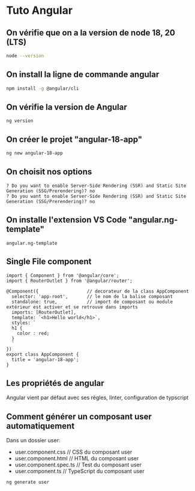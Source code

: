# Tuto Angular

## On vérifie que on a la version de node 18, 20 (LTS)
```bash
node --version
```

## On install la ligne de commande angular
```bash
npm install -g @angular/cli
```

## On vérifie la version de Angular
```
ng version
```

## On créer le projet "angular-18-app"
```bash
ng new angular-18-app
```

## On choisit nos options
```
? Do you want to enable Server-Side Rendering (SSR) and Static Site Generation (SSG/Prerendering)? no 
? Do you want to enable Server-Side Rendering (SSR) and Static Site Generation (SSG/Prerendering)? no 
```

## On installe l'extension VS Code "angular.ng-template"
```
angular.ng-template
```

## Single File component
```
import { Component } from '@angular/core';
import { RouterOutlet } from '@angular/router';

@Component({                  // decorateur de la class AppComponent
  selector: 'app-root',       // le nom de la balise composant
  standalone: true,           // import de composant ou module extérieur est activer et se retrouve dans imports
  imports: [RouterOutlet],
  template: `<h1>Hello world</h1>`,
  styles: `
  h1 {
    color : red;
  }
  `
})
export class AppComponent {
  title = 'angular-18-app';
}
```

## Les propriétés de angular 
Angular vient par défaut avec ses règles, linter, configuration de typscript

## Comment générer un composant user automatiquement
Dans un dossier user:
- user.component.css      // CSS du composant user
- user.component.html     // HTML du composant user
- user.component.spec.ts  // Test du composant user
- user.component.ts       // TypeScript du composant user
```bash
ng generate user
```
